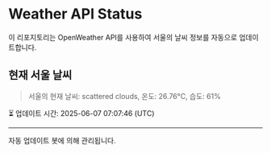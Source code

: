
# Weather API Status

이 리포지토리는 OpenWeather API를 사용하여 서울의 날씨 정보를 자동으로 업데이트합니다.

## 현재 서울 날씨
> 서울의 현재 날씨: scattered clouds, 온도: 26.76°C, 습도: 61%

⏳ 업데이트 시간: 2025-06-07 07:07:46 (UTC)

---
자동 업데이트 봇에 의해 관리됩니다.
